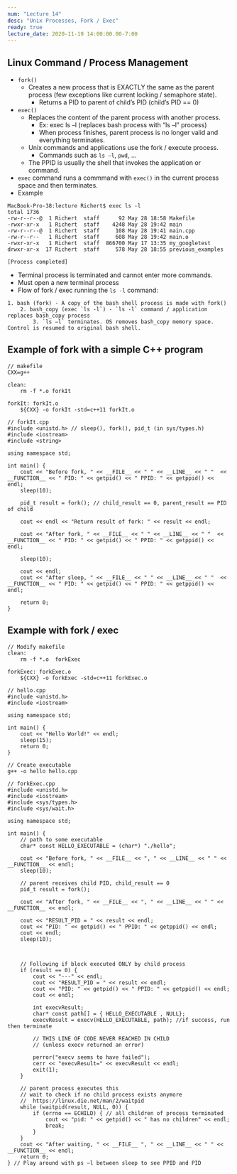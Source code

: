 ```yaml
---
num: "Lecture 14"
desc: "Unix Processes, Fork / Exec"
ready: true
lecture_date: 2020-11-19 14:00:00.00-7:00
---
```


## Linux Command / Process Management
* `fork()`
    * Creates a new process that is EXACTLY the same as the parent process (few exceptions like current locking / semaphore state).
        * Returns a PID to parent of child’s PID (child’s PID == 0)
* `exec()`
    * Replaces the content of the parent process with another process.
        * Ex: exec ls –l (replaces bash process with “ls –l” process)
        * When process finishes, parent process is no longer valid and everything terminates.
    * Unix commands and applications use the fork / execute process.
        * Commands such as `ls –l`, `pwd`, …
    * The PPID is usually the shell that invokes the application or command.
* `exec` command runs a commmand with `exec()` in the current process space and then terminates.
* Example

```
MacBook-Pro-38:lecture Richert$ exec ls -l
total 1736
-rw-r--r--@  1 Richert  staff      92 May 28 18:58 Makefile
-rwxr-xr-x   1 Richert  staff    4248 May 28 19:42 main
-rw-r--r--@  1 Richert  staff     108 May 28 19:41 main.cpp
-rw-r--r--   1 Richert  staff     608 May 28 19:42 main.o
-rwxr-xr-x   1 Richert  staff  866700 May 17 13:35 my_googletest
drwxr-xr-x  17 Richert  staff     578 May 28 18:55 previous_examples

[Process completed]
```

* Terminal process is terminated and cannot enter more commands.
* Must open a new terminal process
* Flow of fork / exec running the `ls -l` command:

```
1. bash (fork) - A copy of the bash shell process is made with fork()
    2. bash_copy (exec `ls -l`) - `ls -l` command / application replaces bash_copy process
        3. `ls –l` terminates. OS removes bash_copy memory space. Control is resumed to original bash shell.
```

## Example of fork with a simple C++ program

```
// makefile
CXX=g++

clean:
	rm -f *.o forkIt

forkIt: forkIt.o
	${CXX} -o forkIt -std=c++11 forkIt.o

```
```
// forkIt.cpp
#include <unistd.h> // sleep(), fork(), pid_t (in sys/types.h)
#include <iostream>
#include <string>

using namespace std;

int main() {
    cout << "Before fork, " << __FILE__ << " " << __LINE__ << " "  << __FUNCTION__ << " PID: " << getpid() << " PPID: " << getppid() << endl;
    sleep(10);

    pid_t result = fork(); // child_result == 0, parent_result == PID of child

    cout << endl << "Return result of fork: " << result << endl;

    cout << "After fork, " << __FILE__ << " " << __LINE__ << " "  << __FUNCTION__ << " PID: " << getpid() << " PPID: " << getppid() << endl;

    sleep(10);

    cout << endl;
    cout << "After sleep, " << __FILE__ << " " << __LINE__ << " "  << __FUNCTION__ << " PID: " << getpid() << " PPID: " << getppid() << endl;

    return 0;
}
```

## Example with fork / exec

```
// Modify makefile
clean:
	rm -f *.o  forkExec

forkExec: forkExec.o
	${CXX} -o forkExec -std=c++11 forkExec.o
```

```
// hello.cpp
#include <unistd.h>
#include <iostream>

using namespace std;

int main() {
    cout << "Hello World!" << endl;
    sleep(15);
    return 0;
}
```

```
// Create executable
g++ -o hello hello.cpp
```

```
// forkExec.cpp
#include <unistd.h>
#include <iostream>
#include <sys/types.h>
#include <sys/wait.h>

using namespace std;

int main() {
    // path to some executable
    char* const HELLO_EXECUTABLE = (char*) "./hello";
    
    cout << "Before fork, " << __FILE__ << ", " << __LINE__ << " " << __FUNCTION__ << endl;
    sleep(10);

    // parent receives child PID, child_result == 0
    pid_t result = fork();

    cout << "After fork, " << __FILE__ << ", " << __LINE__ << " " << __FUNCTION__ << endl;

    cout << "RESULT_PID = " << result << endl;
    cout << "PID: " << getpid() << " PPID: " << getppid() << endl;
    cout << endl;
    sleep(10);

	

    // Following if block executed ONLY by child process
    if (result == 0) {
        cout << "---" << endl;
        cout << "RESULT_PID = " << result << endl;
        cout << "PID: " << getpid() << " PPID: " << getppid() << endl;
		cout << endl;

        int execvResult;
        char* const path[] = { HELLO_EXECUTABLE , NULL};
        execvResult = execv(HELLO_EXECUTABLE, path); //if success, run then terminate

        // THIS LINE OF CODE NEVER REACHED IN CHILD
        // (unless execv returned an error)

        perror("execv seems to have failed");
        cerr << "execvResult=" << execvResult << endl;
        exit(1);
    }

    // parent process executes this
    // wait to check if no child process exists anymore
    // 	https://linux.die.net/man/2/waitpid
    while (waitpid(result, NULL, 0)) {
        if (errno == ECHILD) { // all children of process terminated
            cout << "pid: " << getpid() << " has no children" << endl;
            break;
        }
    }
    cout << "After waiting, " << __FILE__ ", " << __LINE__ << " " << __FUNCTION__ << endl;
    return 0;
} // Play around with ps –l between sleep to see PPID and PID
```
